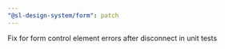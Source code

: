 ```yaml
---
"@sl-design-system/form": patch
---
```


Fix for form control element errors after disconnect in unit tests
